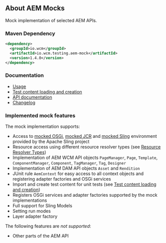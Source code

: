 ## About AEM Mocks

Mock implementation of selected AEM APIs.

### Maven Dependency

```xml
<dependency>
  <groupId>io.wcm</groupId>
  <artifactId>io.wcm.testing.aem-mock</artifactId>
  <version>1.4.0</version>
</dependency>
```

### Documentation

* [Usage](usage.html)
* [Test content loading and creation](usage-content-loader-builder.html)
* [API documentation](apidocs/)
* [Changelog](changes-report.html)


### Implemented mock features

The mock implementation supports:

* Access to [mocked OSGi][osgi-mock], [mocked JCR][jcr-mock] and [mocked Sling][sling-mock] environment provided by the Apache Sling project
* Resource access using different resource resolver types (see [Resource Resolver Types][sling-mock-rrtypes])
* Implementation of AEM WCM API objects `PageManager`, `Page`, `Template`, `ComponentManager`, `Component`, `TagManager`, `Tag`, `Designer`
* Implementation of AEM DAM API objects `Asset` and `Rendition`
* JUnit rule `AemContext` for easy access to all context objects and registering adapter factories and OSGi services
* Import and create test content for unit tests (see [Test content loading and creation](usage-content-loader-builder.html))
* Registers OSGi services and adapter factories supported by the mock implementations
* Full support for Sling Models
* Setting run modes
* Layer adapter factory

The following features are *not supported*:

* Other parts of the AEM API


[osgi-mock]: http://sling.apache.org/documentation/development/osgi-mock.html
[jcr-mock]: http://sling.apache.org/documentation/development/jcr-mock.html
[sling-mock]: http://sling.apache.org/documentation/development/sling-mock.html
[sling-mock-rrtypes]: http://sling.apache.org/documentation/development/sling-mock.html#resource-resolver-types
